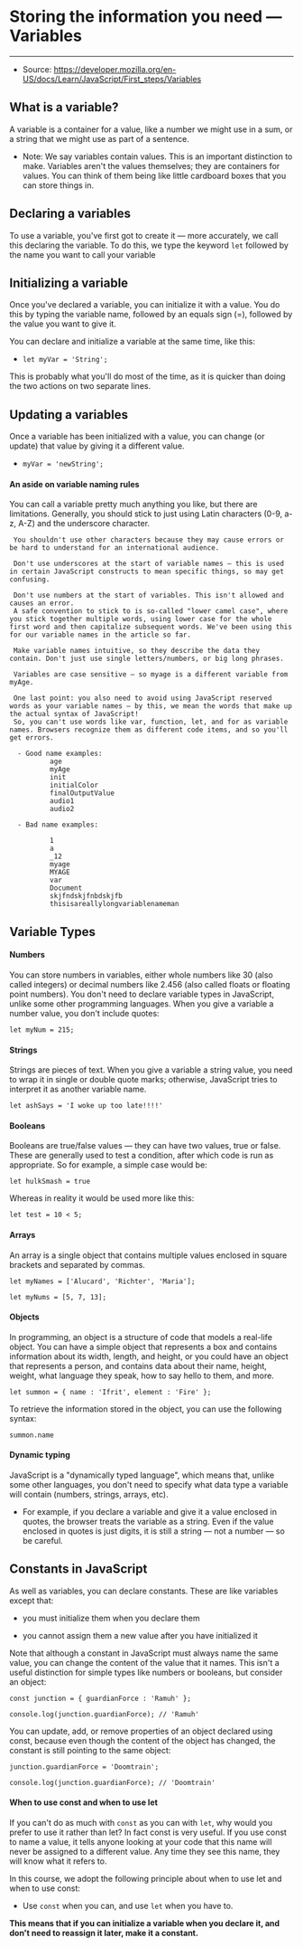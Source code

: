 # Storing the information you need — Variables

---

- Source: https://developer.mozilla.org/en-US/docs/Learn/JavaScript/First_steps/Variables


## What is a variable?

A variable is a container for a value, like a number we might use in a sum, or a string that we might use as part of a sentence.

  - Note: We say variables contain values. This is an important distinction to make. Variables aren't the values themselves; they are containers for values. You can think of them being like little cardboard boxes that you can store things in.

## Declaring a variables

To use a variable, you've first got to create it — more accurately, we call this declaring the variable. To do this, we type the keyword  <code>let</code> followed by the name you want to call your variable


## Initializing a variable

Once you've declared a variable, you can initialize it with a value. You do this by typing the variable name, followed by an equals sign (=), followed by the value you want to give it.

You can declare and initialize a variable at the same time, like this:

  - <code>let myVar = 'String';</code>

This is probably what you'll do most of the time, as it is quicker than doing the two actions on two separate lines.

## Updating a variables

Once a variable has been initialized with a value, you can change (or update) that value by giving it a different value.

 - <code>myVar = 'newString';</code>

#### An aside on variable naming rules

 You can call a variable pretty much anything you like, but there are limitations. Generally, you should stick to just using Latin characters (0-9, a-z, A-Z) and the underscore character.

     You shouldn't use other characters because they may cause errors or be hard to understand for an international audience.

     Don't use underscores at the start of variable names — this is used in certain JavaScript constructs to mean specific things, so may get confusing.

     Don't use numbers at the start of variables. This isn't allowed and causes an error.
     A safe convention to stick to is so-called "lower camel case", where you stick together multiple words, using lower case for the whole first word and then capitalize subsequent words. We've been using this for our variable names in the article so far.

     Make variable names intuitive, so they describe the data they contain. Don't just use single letters/numbers, or big long phrases.

     Variables are case sensitive — so myage is a different variable from myAge.

     One last point: you also need to avoid using JavaScript reserved words as your variable names — by this, we mean the words that make up the actual syntax of JavaScript!
     So, you can't use words like var, function, let, and for as variable names. Browsers recognize them as different code items, and so you'll get errors.

      - Good name examples:
              age
              myAge
              init
              initialColor
              finalOutputValue
              audio1
              audio2

      - Bad name examples:

              1
              a
              _12
              myage
              MYAGE
              var
              Document
              skjfndskjfnbdskjfb
              thisisareallylongvariablenameman

## Variable Types

#### Numbers

You can store numbers in variables, either whole numbers like 30 (also called integers) or decimal numbers like 2.456 (also called floats or floating point numbers). You don't need to declare variable types in JavaScript, unlike some other programming languages. When you give a variable a number value, you don't include quotes:

<code>let myNum = 215;</code>

#### Strings

Strings are pieces of text. When you give a variable a string value, you need to wrap it in single or double quote marks; otherwise, JavaScript tries to interpret it as another variable name.

<code>let ashSays = 'I woke up too late!!!!'</code>

#### Booleans

Booleans are true/false values — they can have two values, true or false. These are generally used to test a condition, after which code is run as appropriate. So for example, a simple case would be:

<code>let hulkSmash = true</code>

Whereas in reality it would be used more like this:

<code>let test = 10 < 5;</code>

#### Arrays

An array is a single object that contains multiple values enclosed in square brackets and separated by commas.

<code>let myNames = ['Alucard', 'Richter', 'Maria'];</code>

<code>let myNums = [5, 7, 13];</code>

#### Objects

In programming, an object is a structure of code that models a real-life object. You can have a simple object that represents a box and contains information about its width, length, and height, or you could have an object that represents a person, and contains data about their name, height, weight, what language they speak, how to say hello to them, and more.

<code>let summon = { name : 'Ifrit', element : 'Fire' };</code>

To retrieve the information stored in the object, you can use the following syntax:

<code>summon.name</code>

#### Dynamic typing

JavaScript is a "dynamically typed language", which means that, unlike some other languages, you don't need to specify what data type a variable will contain (numbers, strings, arrays, etc).

  - For example, if you declare a variable and give it a value enclosed in quotes, the browser treats the variable as a string. Even if the value enclosed in quotes is just digits, it is still a string — not a number — so be careful.

## Constants in JavaScript

As well as variables, you can declare constants. These are like variables except that:

 - you must initialize them when you declare them

 - you cannot assign them a new value after you have initialized it

Note that although a constant in JavaScript must always name the same value, you can change the content of the value that it names. This isn't a useful distinction for simple types like numbers or booleans, but consider an object:

<code>const junction = { guardianForce : 'Ramuh' };</code>

<code>console.log(junction.guardianForce); // 'Ramuh'</code>

You can update, add, or remove properties of an object declared using const, because even though the content of the object has changed, the constant is still pointing to the same object:

<code>junction.guardianForce = 'Doomtrain';</code>

<code>console.log(junction.guardianForce); // 'Doomtrain'</code>

#### When to use const and when to use let

If you can't do as much with <code>const</code> as you can with <code>let</code>, why would you prefer to use it rather than let? In fact const is very useful. If you use const to name a value, it tells anyone looking at your code that this name will never be assigned to a different value. Any time they see this name, they will know what it refers to.

In this course, we adopt the following principle about when to use let and when to use const:

  - Use <code>const</code> when you can, and use <code>let</code> when you have to.

**This means that if you can initialize a variable when you declare it, and don't need to reassign it later, make it a constant.**
